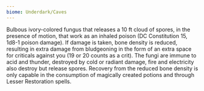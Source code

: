 ```yaml
---
biome: Underdark/Caves
---
```

Bulbous ivory-colored fungus that releases a 10 ft cloud of spores, in the presence of motion, that work as an inhaled poison (DC Constitution 15, 1d8-1 poison damage). If damage is taken, bone density is reduced, resulting in extra damage from bludgeoning in the form of an extra space for criticals against you (19 or 20 counts as a crit). The fungi are immune to acid and thunder, destroyed by cold or radiant damage, fire and electricity also destroy but release spores. Recovery from the reduced bone density is only capable in the consumption of magically created potions and through Lesser Restoration spells. 

